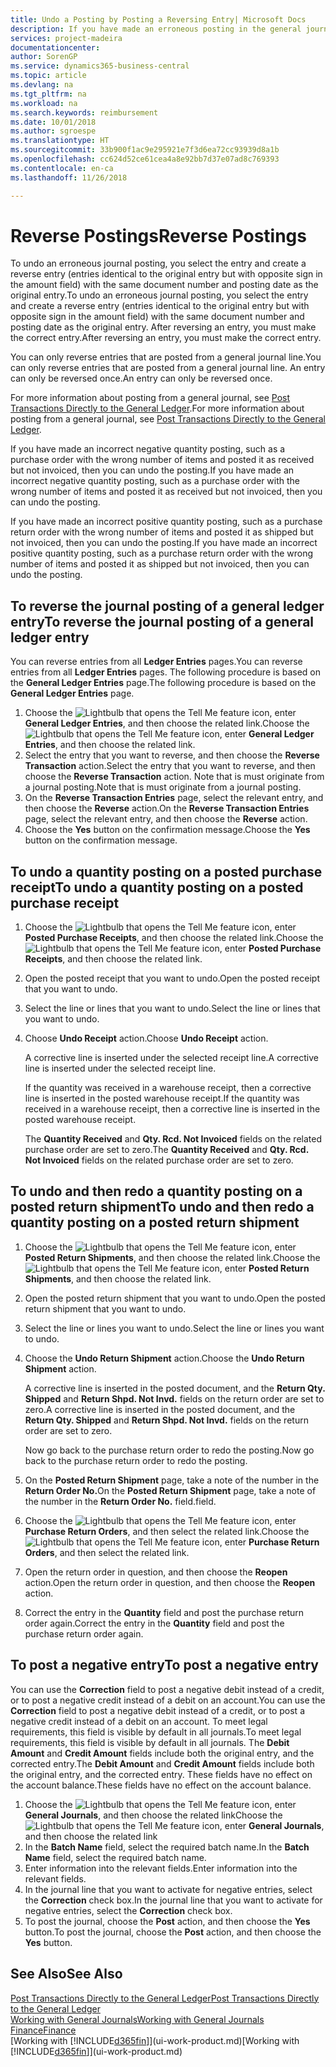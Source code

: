 ```yaml
---
title: Undo a Posting by Posting a Reversing Entry| Microsoft Docs
description: If you have made an erroneous posting in the general journal, then you can use the Reverse Transaction function to undo the posting with a correct audit trail.
services: project-madeira
documentationcenter: 
author: SorenGP
ms.service: dynamics365-business-central
ms.topic: article
ms.devlang: na
ms.tgt_pltfrm: na
ms.workload: na
ms.search.keywords: reimbursement
ms.date: 10/01/2018
ms.author: sgroespe
ms.translationtype: HT
ms.sourcegitcommit: 33b900f1ac9e295921e7f3d6ea72cc93939d8a1b
ms.openlocfilehash: cc624d52ce61cea4a8e92bb7d37e07ad8c769393
ms.contentlocale: en-ca
ms.lasthandoff: 11/26/2018

---
```

# <a name="reverse-postings"></a><span data-ttu-id="e1da6-103">Reverse Postings</span><span class="sxs-lookup"><span data-stu-id="e1da6-103">Reverse Postings</span></span>
<span data-ttu-id="e1da6-104">To undo an erroneous journal posting, you select the entry and create a reverse entry (entries identical to the original entry but with opposite sign in the amount field) with the same document number and posting date as the original entry.</span><span class="sxs-lookup"><span data-stu-id="e1da6-104">To undo an erroneous journal posting, you select the entry and create a reverse entry (entries identical to the original entry but with opposite sign in the amount field) with the same document number and posting date as the original entry.</span></span> <span data-ttu-id="e1da6-105">After reversing an entry, you must make the correct entry.</span><span class="sxs-lookup"><span data-stu-id="e1da6-105">After reversing an entry, you must make the correct entry.</span></span>

<span data-ttu-id="e1da6-106">You can only reverse entries that are posted from a general journal line.</span><span class="sxs-lookup"><span data-stu-id="e1da6-106">You can only reverse entries that are posted from a general journal line.</span></span> <span data-ttu-id="e1da6-107">An entry can only be reversed once.</span><span class="sxs-lookup"><span data-stu-id="e1da6-107">An entry can only be reversed once.</span></span>

<span data-ttu-id="e1da6-108">For more information about posting from a general journal, see [Post Transactions Directly to the General Ledger](finance-how-post-transactions-directly.md).</span><span class="sxs-lookup"><span data-stu-id="e1da6-108">For more information about posting from a general journal, see [Post Transactions Directly to the General Ledger](finance-how-post-transactions-directly.md).</span></span>

<span data-ttu-id="e1da6-109">If you have made an incorrect negative quantity posting, such as a purchase order with the wrong number of items and posted it as received but not invoiced, then you can undo the posting.</span><span class="sxs-lookup"><span data-stu-id="e1da6-109">If you have made an incorrect negative quantity posting, such as a purchase order with the wrong number of items and posted it as received but not invoiced, then you can undo the posting.</span></span>

<span data-ttu-id="e1da6-110">If you have made an incorrect positive quantity posting, such as a purchase return order with the wrong number of items and posted it as shipped but not invoiced, then you can undo the posting.</span><span class="sxs-lookup"><span data-stu-id="e1da6-110">If you have made an incorrect positive quantity posting, such as a purchase return order with the wrong number of items and posted it as shipped but not invoiced, then you can undo the posting.</span></span>   

## <a name="to-reverse-the-journal-posting-of-a-general-ledger-entry"></a><span data-ttu-id="e1da6-111">To reverse the journal posting of a general ledger entry</span><span class="sxs-lookup"><span data-stu-id="e1da6-111">To reverse the journal posting of a general ledger entry</span></span>
<span data-ttu-id="e1da6-112">You can reverse entries from all **Ledger Entries** pages.</span><span class="sxs-lookup"><span data-stu-id="e1da6-112">You can reverse entries from all **Ledger Entries** pages.</span></span> <span data-ttu-id="e1da6-113">The following procedure is based on the **General Ledger Entries** page.</span><span class="sxs-lookup"><span data-stu-id="e1da6-113">The following procedure is based on the **General Ledger Entries** page.</span></span>
1. <span data-ttu-id="e1da6-114">Choose the ![Lightbulb that opens the Tell Me feature](media/ui-search/search_small.png "Tell me what you want to do") icon, enter **General Ledger Entries**, and then choose the related link.</span><span class="sxs-lookup"><span data-stu-id="e1da6-114">Choose the ![Lightbulb that opens the Tell Me feature](media/ui-search/search_small.png "Tell me what you want to do") icon, enter **General Ledger Entries**, and then choose the related link.</span></span>
2. <span data-ttu-id="e1da6-115">Select the entry that you want to reverse, and then choose the **Reverse Transaction** action.</span><span class="sxs-lookup"><span data-stu-id="e1da6-115">Select the entry that you want to reverse, and then choose the **Reverse Transaction** action.</span></span> <span data-ttu-id="e1da6-116">Note that is must originate from a journal posting.</span><span class="sxs-lookup"><span data-stu-id="e1da6-116">Note that is must originate from a journal posting.</span></span>
3. <span data-ttu-id="e1da6-117">On the **Reverse Transaction Entries** page, select the relevant entry, and then choose the **Reverse** action.</span><span class="sxs-lookup"><span data-stu-id="e1da6-117">On the **Reverse Transaction Entries** page, select the relevant entry, and then choose the **Reverse** action.</span></span>
4. <span data-ttu-id="e1da6-118">Choose the **Yes** button on the confirmation message.</span><span class="sxs-lookup"><span data-stu-id="e1da6-118">Choose the **Yes** button on the confirmation message.</span></span>

## <a name="to-undo-a-quantity-posting-on-a-posted-purchase-receipt"></a><span data-ttu-id="e1da6-119">To undo a quantity posting on a posted purchase receipt</span><span class="sxs-lookup"><span data-stu-id="e1da6-119">To undo a quantity posting on a posted purchase receipt</span></span>  

1.  <span data-ttu-id="e1da6-120">Choose the ![Lightbulb that opens the Tell Me feature](media/ui-search/search_small.png "Tell me what you want to do") icon, enter **Posted Purchase Receipts**, and then choose the related link.</span><span class="sxs-lookup"><span data-stu-id="e1da6-120">Choose the ![Lightbulb that opens the Tell Me feature](media/ui-search/search_small.png "Tell me what you want to do") icon, enter **Posted Purchase Receipts**, and then choose the related link.</span></span>  
2.  <span data-ttu-id="e1da6-121">Open the posted receipt that you want to undo.</span><span class="sxs-lookup"><span data-stu-id="e1da6-121">Open the posted receipt that you want to undo.</span></span>  
3.  <span data-ttu-id="e1da6-122">Select the line or lines that you want to undo.</span><span class="sxs-lookup"><span data-stu-id="e1da6-122">Select the line or lines that you want to undo.</span></span>  
4.  <span data-ttu-id="e1da6-123">Choose **Undo Receipt** action.</span><span class="sxs-lookup"><span data-stu-id="e1da6-123">Choose **Undo Receipt** action.</span></span>

    <span data-ttu-id="e1da6-124">A corrective line is inserted under the selected receipt line.</span><span class="sxs-lookup"><span data-stu-id="e1da6-124">A corrective line is inserted under the selected receipt line.</span></span>  

    <span data-ttu-id="e1da6-125">If the quantity was received in a warehouse receipt, then a corrective line is inserted in the posted warehouse receipt.</span><span class="sxs-lookup"><span data-stu-id="e1da6-125">If the quantity was received in a warehouse receipt, then a corrective line is inserted in the posted warehouse receipt.</span></span>  

    <span data-ttu-id="e1da6-126">The **Quantity Received** and **Qty. Rcd. Not Invoiced** fields on the related purchase order are set to zero.</span><span class="sxs-lookup"><span data-stu-id="e1da6-126">The **Quantity Received** and **Qty. Rcd. Not Invoiced** fields on the related purchase order are set to zero.</span></span>

## <a name="to-undo-and-then-redo-a-quantity-posting-on-a-posted-return-shipment"></a><span data-ttu-id="e1da6-127">To undo and then redo a quantity posting on a posted return shipment</span><span class="sxs-lookup"><span data-stu-id="e1da6-127">To undo and then redo a quantity posting on a posted return shipment</span></span>

1.  <span data-ttu-id="e1da6-128">Choose the ![Lightbulb that opens the Tell Me feature](media/ui-search/search_small.png "Tell me what you want to do") icon, enter **Posted Return Shipments**, and then choose the related link.</span><span class="sxs-lookup"><span data-stu-id="e1da6-128">Choose the ![Lightbulb that opens the Tell Me feature](media/ui-search/search_small.png "Tell me what you want to do") icon, enter **Posted Return Shipments**, and then choose the related link.</span></span>  
2.  <span data-ttu-id="e1da6-129">Open the posted return shipment that you want to undo.</span><span class="sxs-lookup"><span data-stu-id="e1da6-129">Open the posted return shipment that you want to undo.</span></span>
3. <span data-ttu-id="e1da6-130">Select the line or lines you want to undo.</span><span class="sxs-lookup"><span data-stu-id="e1da6-130">Select the line or lines you want to undo.</span></span>  

4.  <span data-ttu-id="e1da6-131">Choose the **Undo Return Shipment** action.</span><span class="sxs-lookup"><span data-stu-id="e1da6-131">Choose the **Undo Return Shipment** action.</span></span>  

    <span data-ttu-id="e1da6-132">A corrective line is inserted in the posted document, and the **Return Qty. Shipped** and **Return Shpd. Not Invd.** fields on the return order are set to zero.</span><span class="sxs-lookup"><span data-stu-id="e1da6-132">A corrective line is inserted in the posted document, and the **Return Qty. Shipped** and **Return Shpd. Not Invd.** fields on the return order are set to zero.</span></span>  

    <span data-ttu-id="e1da6-133">Now go back to the purchase return order to redo the posting.</span><span class="sxs-lookup"><span data-stu-id="e1da6-133">Now go back to the purchase return order to redo the posting.</span></span>  

5.  <span data-ttu-id="e1da6-134">On the **Posted Return Shipment** page, take a note of the number in the **Return Order No.**</span><span class="sxs-lookup"><span data-stu-id="e1da6-134">On the **Posted Return Shipment** page, take a note of the number in the **Return Order No.**</span></span> <span data-ttu-id="e1da6-135">field.</span><span class="sxs-lookup"><span data-stu-id="e1da6-135">field.</span></span>  
6.  <span data-ttu-id="e1da6-136">Choose the ![Lightbulb that opens the Tell Me feature](media/ui-search/search_small.png "Tell me what you want to do") icon, enter **Purchase Return Orders**, and then select the related link.</span><span class="sxs-lookup"><span data-stu-id="e1da6-136">Choose the ![Lightbulb that opens the Tell Me feature](media/ui-search/search_small.png "Tell me what you want to do") icon, enter **Purchase Return Orders**, and then select the related link.</span></span>  
7.  <span data-ttu-id="e1da6-137">Open the return order in question, and then choose the **Reopen** action.</span><span class="sxs-lookup"><span data-stu-id="e1da6-137">Open the return order in question, and then choose the **Reopen** action.</span></span>  
8.  <span data-ttu-id="e1da6-138">Correct the entry in the **Quantity** field and post the purchase return order again.</span><span class="sxs-lookup"><span data-stu-id="e1da6-138">Correct the entry in the **Quantity** field and post the purchase return order again.</span></span>  

## <a name="to-post-a-negative-entry"></a><span data-ttu-id="e1da6-139">To post a negative entry</span><span class="sxs-lookup"><span data-stu-id="e1da6-139">To post a negative entry</span></span>  
<span data-ttu-id="e1da6-140">You can use the **Correction** field to post a negative debit instead of a credit, or to post a negative credit instead of a debit on an account.</span><span class="sxs-lookup"><span data-stu-id="e1da6-140">You can use the **Correction** field to post a negative debit instead of a credit, or to post a negative credit instead of a debit on an account.</span></span> <span data-ttu-id="e1da6-141">To meet legal requirements, this field is visible by default in all journals.</span><span class="sxs-lookup"><span data-stu-id="e1da6-141">To meet legal requirements, this field is visible by default in all journals.</span></span> <span data-ttu-id="e1da6-142">The **Debit Amount** and **Credit Amount** fields include both the original entry, and the corrected entry.</span><span class="sxs-lookup"><span data-stu-id="e1da6-142">The **Debit Amount** and **Credit Amount** fields include both the original entry, and the corrected entry.</span></span> <span data-ttu-id="e1da6-143">These fields have no effect on the account balance.</span><span class="sxs-lookup"><span data-stu-id="e1da6-143">These fields have no effect on the account balance.</span></span>  

1.  <span data-ttu-id="e1da6-144">Choose the ![Lightbulb that opens the Tell Me feature](media/ui-search/search_small.png "Tell me what you want to do") icon, enter **General Journals**, and then choose the related link</span><span class="sxs-lookup"><span data-stu-id="e1da6-144">Choose the ![Lightbulb that opens the Tell Me feature](media/ui-search/search_small.png "Tell me what you want to do") icon, enter **General Journals**, and then choose the related link</span></span>  
2.  <span data-ttu-id="e1da6-145">In the **Batch Name** field, select the required batch name.</span><span class="sxs-lookup"><span data-stu-id="e1da6-145">In the **Batch Name** field, select the required batch name.</span></span>  
3.  <span data-ttu-id="e1da6-146">Enter information into the relevant fields.</span><span class="sxs-lookup"><span data-stu-id="e1da6-146">Enter information into the relevant fields.</span></span>  
4.  <span data-ttu-id="e1da6-147">In the journal line that you want to activate for negative entries, select the **Correction** check box.</span><span class="sxs-lookup"><span data-stu-id="e1da6-147">In the journal line that you want to activate for negative entries, select the **Correction** check box.</span></span>  
5.  <span data-ttu-id="e1da6-148">To post the journal, choose the **Post** action, and then choose the **Yes** button.</span><span class="sxs-lookup"><span data-stu-id="e1da6-148">To post the journal, choose the **Post** action, and then choose the **Yes** button.</span></span>

## <a name="see-also"></a><span data-ttu-id="e1da6-149">See Also</span><span class="sxs-lookup"><span data-stu-id="e1da6-149">See Also</span></span>
[<span data-ttu-id="e1da6-150">Post Transactions Directly to the General Ledger</span><span class="sxs-lookup"><span data-stu-id="e1da6-150">Post Transactions Directly to the General Ledger</span></span>](finance-how-post-transactions-directly.md)  
[<span data-ttu-id="e1da6-151">Working with General Journals</span><span class="sxs-lookup"><span data-stu-id="e1da6-151">Working with General Journals</span></span>](ui-work-general-journals.md)  
[<span data-ttu-id="e1da6-152">Finance</span><span class="sxs-lookup"><span data-stu-id="e1da6-152">Finance</span></span>](finance.md)  
<span data-ttu-id="e1da6-153">[Working with [!INCLUDE[d365fin](includes/d365fin_md.md)]](ui-work-product.md)</span><span class="sxs-lookup"><span data-stu-id="e1da6-153">[Working with [!INCLUDE[d365fin](includes/d365fin_md.md)]](ui-work-product.md)</span></span>  

